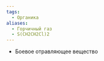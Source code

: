 ```yaml
---
tags:
  - Органика
aliases:
  - Горчичный газ
  - S(CH2CH2Cl)2
---
```

- Боевое отравляющее вещество